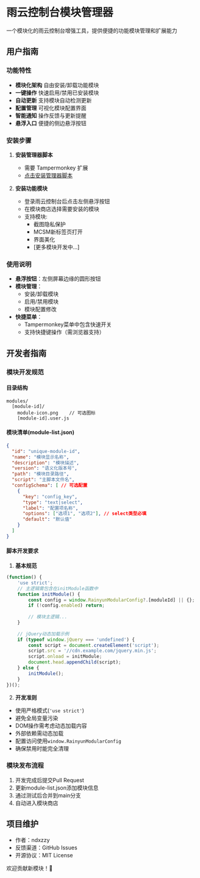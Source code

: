 # 雨云控制台模块管理器

一个模块化的雨云控制台增强工具，提供便捷的功能模块管理和扩展能力

## 用户指南

### 功能特性
- **模块化架构** 自由安装/卸载功能模块
- **一键操作** 快速启用/禁用已安装模块
- **自动更新** 支持模块自动检测更新
- **配置管理** 可视化模块配置界面
- **智能通知** 操作反馈与更新提醒
- **悬浮入口** 便捷的侧边悬浮按钮

### 安装步骤
1. **安装管理器脚本**
   - 需要 Tampermonkey 扩展
   - [点击安装管理器脚本](https://github.com/ndxzzy/rainyun-modular/raw/main/rainyun-modular.user.js)

2. **安装功能模块**
   - 登录雨云控制台后点击左侧悬浮按钮
   - 在模块商店选择需要安装的模块
   - 支持模块: 
     - 截图隐私保护
     - MCSM新标签页打开 
     - 界面美化
     - [更多模块开发中...]

### 使用说明
- **悬浮按钮**：左侧屏幕边缘的圆形按钮
- **模块管理**：
  - 安装/卸载模块
  - 启用/禁用模块
  - 模块配置修改
- **快捷菜单**：
  - Tampermonkey菜单中包含快速开关
  - 支持快捷键操作（需浏览器支持）

## 开发者指南

### 模块开发规范

#### 目录结构
```
modules/
  [module-id]/
    module-icon.png    // 可选图标
    [module-id].user.js
```

#### 模块清单(module-list.json)
```json
{
  "id": "unique-module-id",
  "name": "模块显示名称",
  "description": "模块描述",
  "version": "语义化版本号",
  "path": "模块目录路径",
  "script": "主脚本文件名",
  "configSchema": [ // 可选配置
    {
      "key": "config_key",
      "type": "text|select",
      "label": "配置项名称",
      "options": ["选项1", "选项2"], // select类型必填
      "default": "默认值"
    }
  ]
}
```

#### 脚本开发要求
1. **基本规范**
```javascript
(function() {
    'use strict';
    // 主逻辑需包含在initModule函数中
    function initModule() {
        const config = window.RainyunModularConfig?.[moduleId] || {};
        if (!config.enabled) return;
        
        // 模块主逻辑...
    }
    
    // jQuery动态加载示例
    if (typeof window.jQuery === 'undefined') {
        const script = document.createElement('script');
        script.src = '//cdn.example.com/jquery.min.js';
        script.onload = initModule;
        document.head.appendChild(script);
    } else {
        initModule();
    }
})();
```

2. **开发准则**
- 使用严格模式(`'use strict'`)
- 避免全局变量污染
- DOM操作需考虑动态加载内容
- 外部依赖需动态加载
- 配置访问使用`window.RainyunModularConfig`
- 确保禁用时能完全清理

### 模块发布流程
1. 开发完成后提交Pull Request
2. 更新module-list.json添加模块信息
3. 通过测试后合并到main分支
4. 自动进入模块商店

## 项目维护
- 作者：ndxzzy
- 反馈渠道：GitHub Issues
- 开源协议：MIT License

欢迎贡献新模块！🎉